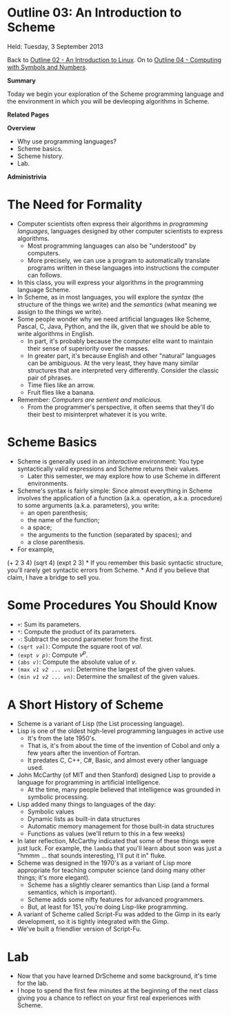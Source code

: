 Outline 03: An Introduction to Scheme
=====================================

Held: Tuesday, 3 September 2013

Back to [Outline 02 - An Introduction to Linux](outline.02.html).
On to [Outline 04 - Computing with Symbols and Numbers](outline.04.html).

**Summary**

Today we begin your exploration of the Scheme programming language and
the environment in which you will be devleoping algorithms in Scheme.

**Related Pages**


**Overview**

* Why use programming languages?
* Scheme basics.
* Scheme history.
* Lab.

**Administrivia**


The Need for Formality
======================
* Computer scientists often express their algorithms in *programming
  languages*, languages designed by other computer scientists to
  express algorithms.
    * Most programming languages can also be "understood" by computers.
    * More precisely, we can use a program to automatically translate programs
    written in these languages into instructions the computer can follows.
* In this class, you will express your algorithms in the programming
  language Scheme.
* In Scheme, as in most languages, you will explore the *syntax*
  (the structure of the things we write) and the *semantics* 
  (what meaning we assign to the things we write).
* Some people wonder why we need artificial languages like Scheme, Pascal,
  C, Java, Python, and the ilk, given that we should be able to write algorithms
  in English.
    * In part, it's probably because the computer elite want to maintain
    their sense of superiority over the masses.
    * In greater part, it's because English and other "natural" languages
    can be ambiguous.  At the very least, they have many similar structures
    that are interpreted very differently.  Consider the classic pair of
    phrases.
    * Time flies like an arrow.
    * Fruit flies like a banana.
* Remember: *Computers are sentient and malicious.*
    * From the programmer's perspective, it often seems that they'll do 
    their best to misinterpret whatever it is you write.

Scheme Basics
=============
* Scheme is generally used in an *interactive* environment:
  You type syntactically valid expressions and Scheme returns
  their values.
    * Later this semester, we may explore how to use Scheme in different
    environments.
* Scheme's syntax is fairly simple: Since almost everything in
  Scheme involves the application of a function (a.k.a. operation, a.k.a.
  procedure) to some arguments (a.k.a. parameters),
  you write:
    * an open parenthesis;
    * the name of the function;
    * a space;
    * the arguments to the function (separated by spaces); and
    * a close parenthesis.
* For example, 
<boxcode>
(+ 2 3 4)
(sqrt 4)
(expt 2 3)
</boxcode>
* If you remember this basic syntactic structure, you'll rarely get
  syntactic errors from Scheme.
* And if you believe that claim, I have a bridge to sell you.

Some Procedures You Should Know
===============================
* <code>+</code>: Sum its parameters.
* <code>*</code>: Compute the product of its parameters.
* <code>-</code>: Subtract the second parameter from the first.
* <code>(sqrt <var>val</var>)</code>: Compute the square root of <var>val</var>.
* <code>(expt <var>v</var> <var>p</var>)</code>: Compute <var>v<sup>p</sup></var>.
* <code>(abs <var>v</var>)</code>: Compute the absolute value of <var>v</var>.
* <code>(max <var>v1</var> <var>v2</var> ... <var>vn</var>)</code>: Determine the largest of the given values.
* <code>(min <var>v1</var> <var>v2</var> ... <var>vn</var>)</code>: Determine the smallest of the given values.

A Short History of Scheme
=========================
* Scheme is a variant of Lisp (the List processing language).
* Lisp is one of the oldest high-level programming languages in 
  active use
    * It's from the late 1950's.
    * That is, it's from about the time of the invention of Cobol and only a few
    years after the invention of Fortran.
    * It predates C, C++, C#, Basic, and almost every other language used.
* John McCarthy (of MIT and then Stanford) designed Lisp to provide a
  language for programming in artificial intelligence.
    * At the time, many people believed that intelligence was grounded
    in symbolic processing.
* Lisp added many things to languages of the day:
    * Symbolic values
    * Dynamic lists as built-in data structures
    * Automatic memory management for those built-in data structures
    * Functions as values (we'll return to this in a few weeks)
* In later reflection, McCarthy indicated that some of these things
  were just luck.  For example, the <code>lambda</code> that you'll
  learn about soon was just a "hmmm ... that sounds interesting, I'll
  put it in" fluke.
* Scheme was designed in the 1970's as
  a variant of Lisp more appropriate for teaching computer science
  (and doing many other things; it's more elegant).
    * Scheme has a slightly clearer semantics than Lisp (and a formal
    semantics, which is important).
    * Scheme adds some nifty features for advanced programmers.
    * But, at least for 151, you're doing Lisp-like programming.
* A variant of Scheme called Script-Fu was added to the Gimp in its
  early development, so it is tightly integrated with the Gimp.
* We've built a friendlier version of Script-Fu.

Lab
===
* Now that you have learned DrScheme and some background, it's time for the
  [](../Labs/starting-scheme-lab.html)lab</a>.
* I hope to spend the first few minutes at the beginning of the next class 
  giving you a chance to reflect on your first real experiences with Scheme.
  

